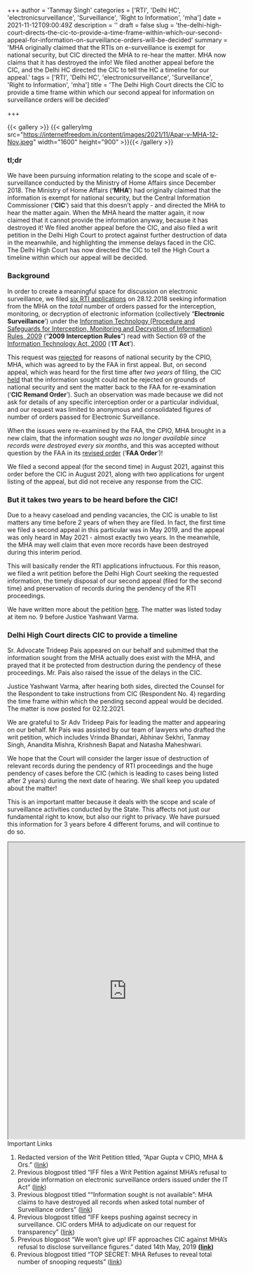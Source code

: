 +++
author = 'Tanmay Singh'
categories = ['RTI', 'Delhi HC', 'electronicsurveillance', 'Surveillance', 'Right to Information', 'mha']
date = 2021-11-12T09:00:49Z
description = ''
draft = false
slug = 'the-delhi-high-court-directs-the-cic-to-provide-a-time-frame-within-which-our-second-appeal-for-information-on-surveillance-orders-will-be-decided'
summary = 'MHA originally claimed that the RTIs on e-surveillance is exempt for national security, but CIC directed the MHA to re-hear the matter. MHA now claims that it has destroyed the info! We filed another appeal before the CIC, and the Delhi HC  directed the CIC to tell the HC a timeline for our appeal.'
tags = ['RTI', 'Delhi HC', 'electronicsurveillance', 'Surveillance', 'Right to Information', 'mha']
title = 'The Delhi High Court directs the CIC to provide a time frame within which our second appeal for information on surveillance orders will be decided'

+++


{{< gallery >}}
{{< galleryImg  src="https://internetfreedom.in/content/images/2021/11/Apar-v-MHA-12-Nov.jpeg" width="1600" height="900" >}}{{< /gallery >}}

>>>> <form><script src="https://checkout.razorpay.com/v1/payment-button.js" data-payment_button_id="pl_HLkgeWGQLMuddp" async> </script> </form>

### tl;dr

We have been pursuing information relating to the scope and scale of e-surveillance conducted by the Ministry of Home Affairs since December 2018. The Ministry of Home Affairs (**‘MHA’**) had originally claimed that the information is exempt for national security, but the Central Information Commissioner (‘**CIC**’) said that this doesn’t apply - and directed the MHA to hear the matter again. When the MHA heard the matter again, it now claimed that it cannot provide the information anyway, because it has destroyed it! We filed another appeal before the CIC, and also filed a writ petition in the Delhi High Court to protect against further destruction of data in the meanwhile, and highlighting the immense delays faced in the CIC. The Delhi High Court has now directed the CIC to tell the High Court a timeline within which our appeal will be decided.



### Background

In order to create a meaningful space for discussion on electronic surveillance, we filed [six RTI applications](https://docs.google.com/document/d/1fu_q9HK83a-HrxLjPB-8Io5BKvRcjjkwxYtZT5E84aI/edit) on 28.12.2018 seeking information from the MHA on the _total_ number of orders passed for the interception, monitoring, or decryption of electronic information (collectively “**Electronic Surveillance**’) under the [Information Technology (Procedure and Safeguards for Interception, Monitoring and Decryption of Information) Rules, 2009](https://www.meity.gov.in/writereaddata/files/Information%20Technology%20(Procedure%20and%20Safeguards%20for%20Interception,%20Monitoring%20and%20Decryption%20of%20Information)%20Rules,%202009.pdf) (“**2009 Interception Rules**”) read with Section 69 of the [Information Technology Act, 2000](https://www.indiacode.nic.in/handle/123456789/1999) (‘**IT Act**’).

This request was [rejected](https://drive.google.com/file/d/1dh3z9dc8Ux72pjznr-j8f3Ad4lVY-gVC/view) for reasons of national security by the CPIO, MHA, which was agreed to by the FAA in first appeal. But, on second appeal, which was heard for the first time after _two years_ of filing, the CIC [held](https://drive.google.com/file/d/1wfSoI7LMcw9tQbsg1MoBpflj2h6UPIUu/view) that the information sought could not be rejected on grounds of national security and sent the matter back to the FAA for re-examination (‘**CIC Remand Order**’). Such an observation was made because we did not ask for details of any specific interception order or a particular individual, and our request was limited to anonymous and consolidated figures of number of orders passed for Electronic Surveillance.

When the issues were re-examined by the FAA, the CPIO, MHA brought in a new claim, that the information sought _was no longer available since records were destroyed every six months_, and this was accepted without question by the FAA in its [revised order](https://drive.google.com/file/d/1u0i2kxhRI9Sb9vFtsAY_1hMf7CRfPqPL/view) (‘**FAA Order**’)!

We filed a second appeal (for the second time) in August 2021, against this order before the CIC in August 2021, along with two applications for urgent listing of the appeal, but did not receive any response from the CIC.



### But it takes two years to be heard before the CIC!

Due to a heavy caseload and pending vacancies, the CIC is unable to list matters any time before 2 years of when they are filed. In fact, the first time we filed a second appeal in this particular was in May 2019, and the appeal was only heard in May 2021 - almost exactly two years. In the meanwhile, the MHA may well claim that even more records have been destroyed during this interim period.

This will basically render the RTI applications infructuous. For this reason, we filed a writ petition before the Delhi High Court seeking the requested information, the timely disposal of our second appeal (filed for the second time) and preservation of records during the pendency of the RTI proceedings.

We have written more about the petition [here](https://internetfreedom.in/iff-files-a-writ-petition-against-mhas-refusal-to-provide-information-on-electronic-surveillance-orders-issued-under-the-it-act/). The matter was listed today at item no. 9 before Justice Yashwant Varma.



### Delhi High Court directs CIC to provide a timeline

Sr. Advocate Trideep Pais appeared on our behalf and submitted that the information sought from the MHA actually does exist with the MHA, and prayed that it be protected from destruction during the pendency of these proceedings. Mr. Pais also raised the issue of the delays in the CIC. 

Justice Yashwant Varma, after hearing both sides, directed the Counsel for the Respondent to take instructions from CIC (Respondent No. 4) regarding the time frame within which the pending second appeal would be decided. The matter is now posted for 02.12.2021.

We are grateful to Sr Adv Trideep Pais for leading the matter and appearing on our behalf. Mr Pais was assisted by our team of lawyers who drafted the writ petition, which includes Vrinda Bhandari, Abhinav Sekhri, Tanmay Singh, Anandita Mishra, Krishnesh Bapat and Natasha Maheshwari.

We hope that the Court will consider the larger issue of destruction of relevant records during the pendency of RTI proceedings and the huge pendency of cases before the CIC (which is leading to cases being listed after 2 years) during the next date of hearing. We shall keep you updated about the matter!

This is an important matter because it deals with the scope and scale of surveillance activities conducted by the State. This affects not just our fundamental right to know, but also our right to privacy. We have pursued this information for 3 years before 4 different forums, and will continue to do so.

<iframe src="https://drive.google.com/file/d/1Z2B0WBoqT74l7Xt-LMcRlaLuGkQKUyW7/preview" width="540" height="675"></iframe

### Important Links

1. Redacted version of the Writ Petition titled, “Apar Gupta v CPIO, MHA & Ors.” ([link](https://drive.google.com/file/d/10HoiLCjNPx4pvz0tqBx3eOpx3dLY-YMS/view?usp=sharing))
2. Previous blogpost titled “IFF files a Writ Petition against MHA’s refusal to provide information on electronic surveillance orders issued under the IT Act” ([link](https://internetfreedom.in/iff-files-a-writ-petition-against-mhas-refusal-to-provide-information-on-electronic-surveillance-orders-issued-under-the-it-act/))
3. Previous blogpost titled ““Information sought is not available”: MHA claims to have destroyed all records when asked total number of Surveillance orders” ([link](https://internetfreedom.in/information-sought-is-not-available-mha-claims-to-have-destroyed-all-records-when-asked-total-number-of-surveillance-orders/))
4. Previous blogpost titled “IFF keeps pushing against secrecy in surveillance. CIC orders MHA to adjudicate on our request for transparency” ([link](https://internetfreedom.in/iff-keeps-pushing-against-secrecy-in-surveillance-cic-orders-mha-to-adjudicate-on-our-request-for-transparency/))
5. Previous blogpost “We won’t give up! IFF approaches CIC against MHA’s refusal to disclose surveillance figures.” dated 14th May, 2019 **(**[**link**](https://internetfreedom.in/we-wont-give-up-iff-approaches-cic-against-mhas-refusal-to-disclose-surveillance-figures/)**)**
6. Previous blogpost titled “TOP SECRET: MHA Refuses to reveal total number of snooping requests” ([link](https://internetfreedom.in/top-secret-government-refuses-to-reveal-total-number-of-snooping-requests/))

> > > <form><script src="https://cdn.razorpay.com/static/widget/subscription-button.js" data-subscription_button_id="pl_HLk5qU1K35hmPH" data-button_theme="brand-color" async> </script> </form>



